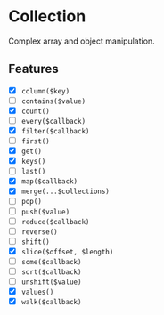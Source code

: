 # Collection

Complex array and object manipulation.

## Features

- [X] `column($key)`
- [ ] `contains($value)`
- [X] `count()`
- [ ] `every($callback)`
- [X] `filter($callback)`
- [ ] `first()`
- [X] `get()`
- [X] `keys()`
- [ ] `last()`
- [X] `map($callback)`
- [X] `merge(...$collections)`
- [ ] `pop()`
- [ ] `push($value)`
- [ ] `reduce($callback)`
- [ ] `reverse()`
- [ ] `shift()`
- [X] `slice($offset, $length)`
- [ ] `some($callback)`
- [ ] `sort($callback)`
- [ ] `unshift($value)`
- [X] `values()`
- [X] `walk($callback)`
